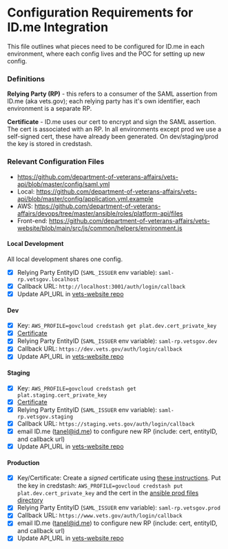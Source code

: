 # Configuration Requirements for ID.me Integration
This file outlines what pieces need to be configured for ID.me in each environment, where each config lives and the POC for setting up new config.

### Definitions
**Relying Party (RP)** - this refers to a consumer of the SAML assertion from ID.me (aka vets.gov); each relying party has it's own identifier, each environment is a separate RP. 

**Certificate** - ID.me uses our cert to encrypt and sign the SAML assertion. The cert is associated with an RP. In all environments except prod we use a self-signed cert, these have already been generated. On dev/staging/prod the key is stored in credstash.

### Relevant Configuration Files
- https://github.com/department-of-veterans-affairs/vets-api/blob/master/config/saml.yml
- Local: https://github.com/department-of-veterans-affairs/vets-api/blob/master/config/application.yml.example
- AWS: https://github.com/department-of-veterans-affairs/devops/tree/master/ansible/roles/platform-api/files
- Front-end: https://github.com/department-of-veterans-affairs/vets-website/blob/main/src/js/common/helpers/environment.js

#### Local Development
All local development shares one config. 
- [x] Relying Party EntityID (`SAML_ISSUER` env variable): `saml-rp.vetsgov.localhost`
- [x] Callback URL: `http://localhost:3001/auth/login/callback`
- [x] Update API_URL in [vets-website repo](https://github.com/department-of-veterans-affairs/vets-website/blob/main/src/js/common/helpers/environment.js)

#### Dev
- [x] Key: `AWS_PROFILE=govcloud credstash get plat.dev.cert_private_key`  
- [x] [Certificate](https://github.com/department-of-veterans-affairs/devops/blob/master/ansible/roles/platform-api/files/dev/vets-api.crt)
- [x] Relying Party EntityID (`SAML_ISSUER` env variable): `saml-rp.vetsgov.dev`
- [x] Callback URL: `https://dev.vets.gov/auth/login/callback`
- [x] Update API_URL in [vets-website repo](https://github.com/department-of-veterans-affairs/vets-website/blob/master/src/js/common/helpers/environment.js)

#### Staging
- [x] Key: `AWS_PROFILE=govcloud credstash get plat.staging.cert_private_key`  
- [x] [Certificate](https://github.com/department-of-veterans-affairs/devops/blob/master/ansible/roles/platform-api/files/staging/vets-api.crt)
- [x] Relying Party EntityID (`SAML_ISSUER` env variable): `saml-rp.vetsgov.staging`
- [x] Callback URL: `https://staging.vets.gov/auth/login/callback`
- [x] email ID.me (tanel@id.me) to configure new RP (include: cert, entityID, and callback url)
- [x] Update API_URL in [vets-website repo](https://github.com/department-of-veterans-affairs/vets-website/blob/main/src/js/common/helpers/environment.js)

#### Production
- [x] Key/Certificate: Create a *signed* certificate using [these instructions](https://dsva.slack.com/files/ori_schwartz/F2DSFNCSZ/how_to_create_a_va_signed_ssl_certificate.md). Put the key in credstash: `AWS_PROFILE=govcloud credstash put plat.dev.cert_private_key` and the cert in the [ansible prod files directory](https://github.com/department-of-veterans-affairs/devops/blob/master/ansible/roles/platform-api/files/prod/vets-api.crt)
- [x] Relying Party EntityID (`SAML_ISSUER` env variable): `saml-rp.vetsgov.prod`
- [x] Callback URL: `https://www.vets.gov/auth/login/callback`
- [x] email ID.me (tanel@id.me) to configure new RP (include: cert, entityID, and callback url)
- [x] Update API_URL in [vets-website repo](https://github.com/department-of-veterans-affairs/vets-website/blob/main/src/js/common/helpers/environment.js)
